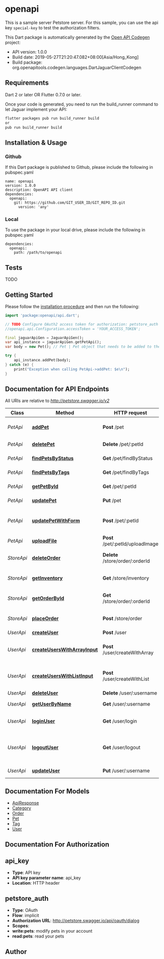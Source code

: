 # openapi
This is a sample server Petstore server. For this sample, you can use the api key `special-key` to test the authorization filters.

This Dart package is automatically generated by the [Open API Codegen](https://github.com/OpenAPITools/openapi-generator) project:

- API version: 1.0.0
- Build date: 2019-05-27T21:20:47.082+08:00[Asia/Hong_Kong]
- Build package: org.openapitools.codegen.languages.DartJaguarClientCodegen

## Requirements

Dart 2 or later OR Flutter 0.7.0 or later.

Once your code is generated, you need to run the build_runner command to let Jaguar implement your API:

```sh
flutter packages pub run build_runner build
or
pub run build_runner build
```

## Installation & Usage

### Github
If this Dart package is published to Github, please include the following in pubspec.yaml
```
name: openapi
version: 1.0.0
description: OpenAPI API client
dependencies:
  openapi:
    git: https://github.com/GIT_USER_ID/GIT_REPO_ID.git
      version: 'any'
```

### Local
To use the package in your local drive, please include the following in pubspec.yaml
```
dependencies:
  openapi:
    path: /path/to/openapi
```

## Tests

TODO

## Getting Started

Please follow the [installation procedure](#installation--usage) and then run the following:

```dart
import 'package:openapi/api.dart';

// TODO Configure OAuth2 access token for authorization: petstore_auth
//openapi.api.Configuration.accessToken = 'YOUR_ACCESS_TOKEN';

final jaguarApiGen = JaguarApiGen();
var api_instance = jaguarApiGen.getPetApi();
var body = new Pet(); // Pet | Pet object that needs to be added to the store

try {
    api_instance.addPet(body);
} catch (e) {
    print("Exception when calling PetApi->addPet: $e\n");
}

```

## Documentation for API Endpoints

All URIs are relative to *http://petstore.swagger.io/v2*

Class | Method | HTTP request | Description
------------ | ------------- | ------------- | -------------
*PetApi* | [**addPet**](docs//PetApi.md#addpet) | **Post** /pet | Add a new pet to the store
*PetApi* | [**deletePet**](docs//PetApi.md#deletepet) | **Delete** /pet/:petId | Deletes a pet
*PetApi* | [**findPetsByStatus**](docs//PetApi.md#findpetsbystatus) | **Get** /pet/findByStatus | Finds Pets by status
*PetApi* | [**findPetsByTags**](docs//PetApi.md#findpetsbytags) | **Get** /pet/findByTags | Finds Pets by tags
*PetApi* | [**getPetById**](docs//PetApi.md#getpetbyid) | **Get** /pet/:petId | Find pet by ID
*PetApi* | [**updatePet**](docs//PetApi.md#updatepet) | **Put** /pet | Update an existing pet
*PetApi* | [**updatePetWithForm**](docs//PetApi.md#updatepetwithform) | **Post** /pet/:petId | Updates a pet in the store with form data
*PetApi* | [**uploadFile**](docs//PetApi.md#uploadfile) | **Post** /pet/:petId/uploadImage | uploads an image
*StoreApi* | [**deleteOrder**](docs//StoreApi.md#deleteorder) | **Delete** /store/order/:orderId | Delete purchase order by ID
*StoreApi* | [**getInventory**](docs//StoreApi.md#getinventory) | **Get** /store/inventory | Returns pet inventories by status
*StoreApi* | [**getOrderById**](docs//StoreApi.md#getorderbyid) | **Get** /store/order/:orderId | Find purchase order by ID
*StoreApi* | [**placeOrder**](docs//StoreApi.md#placeorder) | **Post** /store/order | Place an order for a pet
*UserApi* | [**createUser**](docs//UserApi.md#createuser) | **Post** /user | Create user
*UserApi* | [**createUsersWithArrayInput**](docs//UserApi.md#createuserswitharrayinput) | **Post** /user/createWithArray | Creates list of users with given input array
*UserApi* | [**createUsersWithListInput**](docs//UserApi.md#createuserswithlistinput) | **Post** /user/createWithList | Creates list of users with given input array
*UserApi* | [**deleteUser**](docs//UserApi.md#deleteuser) | **Delete** /user/:username | Delete user
*UserApi* | [**getUserByName**](docs//UserApi.md#getuserbyname) | **Get** /user/:username | Get user by user name
*UserApi* | [**loginUser**](docs//UserApi.md#loginuser) | **Get** /user/login | Logs user into the system
*UserApi* | [**logoutUser**](docs//UserApi.md#logoutuser) | **Get** /user/logout | Logs out current logged in user session
*UserApi* | [**updateUser**](docs//UserApi.md#updateuser) | **Put** /user/:username | Updated user


## Documentation For Models

 - [ApiResponse](docs//ApiResponse.md)
 - [Category](docs//Category.md)
 - [Order](docs//Order.md)
 - [Pet](docs//Pet.md)
 - [Tag](docs//Tag.md)
 - [User](docs//User.md)


## Documentation For Authorization


## api_key

- **Type**: API key
- **API key parameter name**: api_key
- **Location**: HTTP header

## petstore_auth

- **Type**: OAuth
- **Flow**: implicit
- **Authorization URL**: http://petstore.swagger.io/api/oauth/dialog
- **Scopes**: 
 - **write:pets**: modify pets in your account
 - **read:pets**: read your pets


## Author





